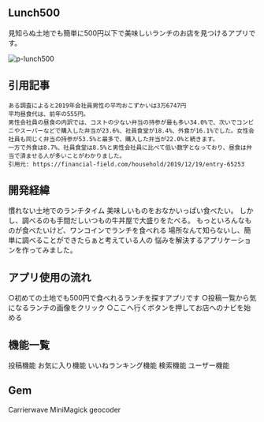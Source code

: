 ## Lunch500
見知らぬ土地でも簡単に500円以下で美味しいランチのお店を見つけるアプリです。

![p-lunch500](https://user-images.githubusercontent.com/55888331/79142205-1a023300-7df6-11ea-893b-fde7deeb2cc9.png)

## 引用記事
```
ある調査によると2019年会社員男性の平均おこずかいは3万6747円
平均昼食代は、前年の555円。
男性会社員の昼食の内訳では、コストの少ない弁当の持参が最も多い34.0%で、次いでコンビニやスーパーなどで購入した弁当が23.6%、社員食堂が18.4%、外食が16.1%でした。女性会社員も同じく弁当の持参が53.5%と最多で、購入した弁当が22.0%と続きます。
一方で外食は8.7%、社員食堂は8.5%と男性会社員に比べて低い数字となっており、昼食は弁当で済ませる人が多いことがわかりました。
引用元: https://financial-field.com/household/2019/12/19/entry-65253
```
## 開発経緯
慣れない土地でのランチタイム
美味しいものをおなかいっぱい食べたい。
しかし、調べるのも手間だしいつもの牛丼屋で大盛りをたべる。
もっといろんなものが食べたいけど、ワンコインでランチを食べれる
場所なんて知らないし、簡単に調べることができたらぁと考えている人の
悩みを解決するアプリケーションを作ってみました。

## アプリ使用の流れ
○初めての土地でも500円で食べれるランチを探すアプリです
○投稿一覧から気になるランチの画像をクリック
○ここへ行くボタンを押してお店へのナビを始める

## 機能一覧
投稿機能
お気に入り機能
いいねランキング機能
検索機能
ユーザー機能
## Gem
Carrierwave
MiniMagick
geocoder
